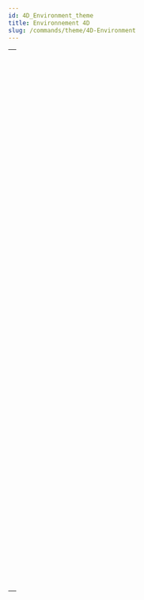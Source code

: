 ```yaml
---
id: 4D_Environment_theme
title: Environnement 4D
slug: /commands/theme/4D-Environment
---
```


|                                                                                                                                               |
| --------------------------------------------------------------------------------------------------------------------------------------------- |
| [<!-- INCLUDE #_command_.Application file.Syntax -->](../../commands-legacy/application-file.md)<br/>                                         |
| [<!-- INCLUDE #_command_.Application info.Syntax -->](../../commands-legacy/application-info.md)<br/>                                         |
| [<!-- INCLUDE #_command_.Application type.Syntax -->](../../commands-legacy/application-type.md)<br/>                                         |
| [<!-- INCLUDE #_command_.Application version.Syntax -->](../../commands-legacy/application-version.md)<br/>                                   |
| [<!-- INCLUDE #_command_.BUILD APPLICATION.Syntax -->](../../commands-legacy/build-application.md)<br/>                                       |
| [<!-- INCLUDE #_command_.Compact data file.Syntax -->](../../commands-legacy/compact-data-file.md)<br/>                                       |
| [<!-- INCLUDE #_command_.COMPONENT LIST.Syntax -->](../../commands-legacy/component-list.md)<br/>                                             |
| [<!-- INCLUDE #_command_.CREATE DATA FILE.Syntax -->](../../commands-legacy/create-data-file.md)<br/>                                         |
| [<!-- INCLUDE #_command_.Data file.Syntax -->](../../commands-legacy/data-file.md)<br/>                                                       |
| [<!-- INCLUDE #_command_.Database measures.Syntax -->](../../commands-legacy/database-measures.md)<br/>                                       |
| [<!-- INCLUDE #_command_.DROP REMOTE USER.Syntax -->](../../commands-legacy/drop-remote-user.md)<br/>                                         |
| [<!-- INCLUDE #_command_.ds.Syntax -->](../../commands/ds.md)<br/>                                                                            |
| [<!-- INCLUDE #_command_.Export structure file.Syntax -->](../../commands-legacy/export-structure-file.md)<br/>                               |
| [<!-- INCLUDE #_command_.Get 4D file.Syntax -->](../../commands-legacy/get-4d-file.md)<br/>                                                   |
| [<!-- INCLUDE #_command_.Get 4D folder.Syntax -->](../../commands-legacy/get-4d-folder.md)<br/>                                               |
| [<!-- INCLUDE #_command_.Get database localization.Syntax -->](../../commands-legacy/get-database-localization.md)<br/>                       |
| [<!-- INCLUDE #_command_.Get database parameter.Syntax -->](../../commands-legacy/get-database-parameter.md)<br/>                             |
| [<!-- INCLUDE #_command_.Last update log path.Syntax -->](../../commands-legacy/last-update-log-path.md)<br/>                                 |
| [<!-- INCLUDE #_command_.Is compiled mode.Syntax -->](../../commands-legacy/is-compiled-mode.md)<br/>                                         |
| [<!-- INCLUDE #_command_.Is data file locked.Syntax -->](../../commands-legacy/is-data-file-locked.md)<br/>                                   |
| [<!-- INCLUDE #_command_.NOTIFY RESOURCES FOLDER MODIFICATION.Syntax -->](../../commands-legacy/notify-resources-folder-modification.md)<br/> |
| [<!-- INCLUDE #_command_.OPEN ADMINISTRATION WINDOW.Syntax -->](../../commands-legacy/open-administration-window.md)<br/>                     |
| [<!-- INCLUDE #_command_.OPEN DATA FILE.Syntax -->](../../commands-legacy/open-data-file.md)<br/>                                             |
| [<!-- INCLUDE #_command_.OPEN DATABASE.Syntax -->](../../commands-legacy/open-database.md)<br/>                                               |
| [<!-- INCLUDE #_command_.Open datastore.Syntax -->](../../commands/open-datastore.md)<br/>                                                    |
| [<!-- INCLUDE #_command_.OPEN RUNTIME EXPLORER.Syntax -->](../../commands-legacy/open-runtime-explorer.md)<br/>                               |
| [<!-- INCLUDE #_command_.OPEN SECURITY CENTER.Syntax -->](../../commands-legacy/open-security-center.md)<br/>                                 |
| [<!-- INCLUDE #_command_.OPEN SETTINGS WINDOW.Syntax -->](../../commands-legacy/open-settings-window.md)<br/>                                 |
| [<!-- INCLUDE #_command_.PLUGIN LIST.Syntax -->](../../commands-legacy/plugin-list.md)<br/>                                                   |
| [<!-- INCLUDE #_command_.QUIT 4D.Syntax -->](../../commands-legacy/quit-4d.md)<br/>                                                           |
| [<!-- INCLUDE #_command_.REJECT NEW REMOTE CONNECTIONS.Syntax -->](../../commands-legacy/reject-new-remote-connections.md)<br/>               |
| [<!-- INCLUDE #_command_.RELOAD PROJECT.Syntax -->](../../commands-legacy/reload-project.md)<br/>                                             |
| [<!-- INCLUDE #_command_.RESTART 4D.Syntax -->](../../commands-legacy/restart-4d.md)<br/>                                                     |
| [<!-- INCLUDE #_command_.SEND MESSAGE TO REMOTE USER.Syntax -->](../../commands-legacy/send-message-to-remote-user.md)<br/>                   |
| [<!-- INCLUDE #_command_.SET DATABASE LOCALIZATION.Syntax -->](../../commands-legacy/set-database-localization.md)<br/>                       |
| [<!-- INCLUDE #_command_.SET DATABASE PARAMETER.Syntax -->](../../commands-legacy/set-database-parameter.md)<br/>                             |
| [<!-- INCLUDE #_command_.SET UPDATE FOLDER.Syntax -->](../../commands-legacy/set-update-folder.md)<br/>                                       |
| [<!-- INCLUDE #_command_.Structure file.Syntax -->](../../commands-legacy/structure-file.md)<br/>                                             |
| [<!-- INCLUDE #_command_.Table fragmentation.Syntax -->](../../commands-legacy/table-fragmentation.md)<br/>                                   |
| [<!-- INCLUDE #_command_.VERIFY CURRENT DATA FILE.Syntax -->](../../commands-legacy/verify-current-data-file.md)<br/>                         |
| [<!-- INCLUDE #_command_.VERIFY DATA FILE.Syntax -->](../../commands-legacy/verify-data-file.md)<br/>                                         |
| [<!-- INCLUDE #_command_.Version type.Syntax -->](../../commands-legacy/version-type.md)<br/>                                                 |
